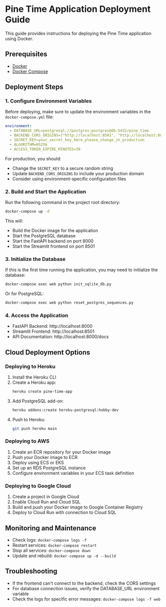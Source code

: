 # Pine Time Application Deployment Guide

This guide provides instructions for deploying the Pine Time application using Docker.

## Prerequisites

- [Docker](https://docs.docker.com/get-docker/)
- [Docker Compose](https://docs.docker.com/compose/install/)

## Deployment Steps

### 1. Configure Environment Variables

Before deploying, make sure to update the environment variables in the `docker-compose.yml` file:

```yaml
environment:
  - DATABASE_URL=postgresql://postgres:postgres@db:5432/pine_time
  - BACKEND_CORS_ORIGINS=["http://localhost:8501", "http://localhost:8000"]
  - SECRET_KEY=your_secret_key_here_please_change_in_production
  - ALGORITHM=HS256
  - ACCESS_TOKEN_EXPIRE_MINUTES=30
```

For production, you should:
- Change the `SECRET_KEY` to a secure random string
- Update `BACKEND_CORS_ORIGINS` to include your production domain
- Consider using environment-specific configuration files

### 2. Build and Start the Application

Run the following command in the project root directory:

```bash
docker-compose up -d
```

This will:
- Build the Docker image for the application
- Start the PostgreSQL database
- Start the FastAPI backend on port 8000
- Start the Streamlit frontend on port 8501

### 3. Initialize the Database

If this is the first time running the application, you may need to initialize the database:

```bash
docker-compose exec web python init_sqlite_db.py
```

Or for PostgreSQL:

```bash
docker-compose exec web python reset_postgres_sequences.py
```

### 4. Access the Application

- FastAPI Backend: http://localhost:8000
- Streamlit Frontend: http://localhost:8501
- API Documentation: http://localhost:8000/docs

## Cloud Deployment Options

### Deploying to Heroku

1. Install the Heroku CLI
2. Create a Heroku app:
   ```bash
   heroku create pine-time-app
   ```
3. Add PostgreSQL add-on:
   ```bash
   heroku addons:create heroku-postgresql:hobby-dev
   ```
4. Push to Heroku:
   ```bash
   git push heroku main
   ```

### Deploying to AWS

1. Create an ECR repository for your Docker image
2. Push your Docker image to ECR
3. Deploy using ECS or EKS
4. Set up an RDS PostgreSQL instance
5. Configure environment variables in your ECS task definition

### Deploying to Google Cloud

1. Create a project in Google Cloud
2. Enable Cloud Run and Cloud SQL
3. Build and push your Docker image to Google Container Registry
4. Deploy to Cloud Run with connection to Cloud SQL

## Monitoring and Maintenance

- Check logs: `docker-compose logs -f`
- Restart services: `docker-compose restart`
- Stop all services: `docker-compose down`
- Update and rebuild: `docker-compose up -d --build`

## Troubleshooting

- If the frontend can't connect to the backend, check the CORS settings
- For database connection issues, verify the DATABASE_URL environment variable
- Check the logs for specific error messages: `docker-compose logs -f web`
